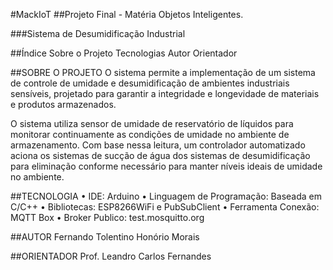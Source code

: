 #MackIoT
##Projeto Final - Matéria Objetos Inteligentes.

###Sistema de Desumidificação Industrial

##Índice
Sobre o Projeto Tecnologias Autor Orientador

##SOBRE O PROJETO
O sistema permite a implementação de um sistema de controle de umidade e desumidificação de ambientes industriais sensíveis, projetado para garantir a integridade e longevidade de materiais e produtos armazenados.

O sistema utiliza sensor de umidade de reservatório  de líquidos para monitorar continuamente as condições de umidade no ambiente de armazenamento. Com base nessa leitura, um controlador automatizado aciona os sistemas de sucção de água dos sistemas de desumidificação para eliminação conforme necessário para manter níveis ideais de umidade no ambiente.

##TECNOLOGIA
• IDE: Arduino 
• Linguagem de Programação: Baseada em C/C++ 
• Bibliotecas: ESP8266WiFi e PubSubClient 
• Ferramenta Conexão: MQTT Box 
• Broker Publico: test.mosquitto.org

##AUTOR
Fernando Tolentino Honório Morais

##ORIENTADOR
Prof. Leandro Carlos Fernandes
